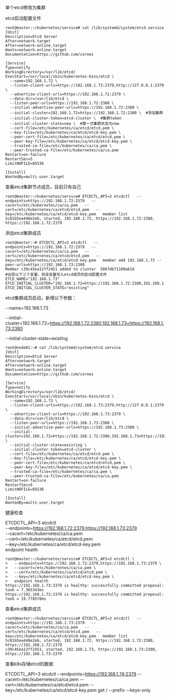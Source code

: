 单个etcd修改为集群

etcd启动配置文件

```shell
root@master:~/kubernetes/service# cat /lib/systemd/system/etcd.service 
[Unit]
Description=Etcd Server
After=network.target
After=network-online.target
Wants=network-online.target
Documentation=https://github.com/coreos

[Service]
Type=notify
WorkingDirectory=/var/lib/etcd/
ExecStart=/usr/local/sbin/kubernetes-bins/etcd \
  --name=192.168.1.72 \
  --listen-client-urls=https://192.168.1.72:2379,http://127.0.0.1:2379 \
  --advertise-client-urls=https://192.168.1.72:2379 \
  --data-dir=/var/lib/etcd \
  --listen-peer-urls=https://192.168.1.72:2380 \
  --initial-advertise-peer-urls=https://192.168.1.72:2380 \
  --initial-cluster=192.168.1.72=https://192.168.1.72:2380 \  #添加集群
  --initial-cluster-token=etcd-cluster \  #集群token
  --initial-cluster-state=new \  #第一次集群状态为new
  --cert-file=/etc/kubernetes/ca/etcd/etcd.pem \
  --key-file=/etc/kubernetes/ca/etcd/etcd-key.pem \
  --peer-cert-file=/etc/kubernetes/ca/etcd/etcd.pem \
  --peer-key-file=/etc/kubernetes/ca/etcd/etcd-key.pem \
  --trusted-ca-file=/etc/kubernetes/ca/ca.pem \
  --peer-trusted-ca-file=/etc/kubernetes/ca/ca.pem
Restart=on-failure
RestartSec=5
LimitNOFILE=65536

[Install]
WantedBy=multi-user.target

```



查看etcd集群节点成员，目前只有自己

```shell
root@master:~/kubernetes/service# ETCDCTL_API=3 etcdctl   --endpoints=https://192.168.1.72:2379   --cacert=/etc/kubernetes/ca/ca.pem   --cert=/etc/kubernetes/ca/etcd/etcd.pem   --key=/etc/kubernetes/ca/etcd/etcd-key.pem   member list
5c81b5ea448e2eb, started, 192.168.1.72, https://192.168.1.72:2380, https://192.168.1.72:2379
```

添加etcd集群成员

```shell
root@master:~# ETCDCTL_API=3 etcdctl   --endpoints=https://192.168.1.72:2379   --cacert=/etc/kubernetes/ca/ca.pem   --cert=/etc/kubernetes/ca/etcd/etcd.pem   --key=/etc/kubernetes/ca/etcd/etcd-key.pem   member add 192.168.1.73 --peer-urls=https://192.168.1.73:2380
Member c39c45ea12ff2451 added to cluster  5867db71109a61d
#出现以下三个变量，将该变量写入etcd成员的启动配置文件
ETCD_NAME="192.168.1.73"
ETCD_INITIAL_CLUSTER="192.168.1.72=https://192.168.1.72:2380,192.168.1.73=https://192.168.1.73:2380"
ETCD_INITIAL_CLUSTER_STATE="existing"
```

etcd集群成员启动，新增以下参数：

--name=192.168.1.73

--initial-cluster=192.168.1.72=https://192.168.1.72:2380,192.168.1.73=https://192.168.1.73:2380

--initial-cluster-state=existing

```shell
root@node01:~# cat /lib/systemd/system/etcd.service 
[Unit]
Description=Etcd Server
After=network.target
After=network-online.target
Wants=network-online.target
Documentation=https://github.com/coreos

[Service]
Type=notify
WorkingDirectory=/var/lib/etcd/
ExecStart=/usr/local/sbin/kubernetes-bins/etcd \
  --name=192.168.1.73 \
  --listen-client-urls=https://192.168.1.73:2379,http://127.0.0.1:2379 \
  --advertise-client-urls=https://192.168.1.73:2379 \
  --data-dir=/var/lib/etcd \
  --listen-peer-urls=https://192.168.1.73:2380 \
  --initial-advertise-peer-urls=https://192.168.1.73:2380 \
  --initial-cluster=192.168.1.72=https://192.168.1.72:2380,192.168.1.73=https://192.168.1.73:2380 \
  --initial-cluster-state=existing \
  --initial-cluster-token=etcd-cluster \
  --cert-file=/etc/kubernetes/ca/etcd/etcd.pem \
  --key-file=/etc/kubernetes/ca/etcd/etcd-key.pem \
  --peer-cert-file=/etc/kubernetes/ca/etcd/etcd.pem \
  --peer-key-file=/etc/kubernetes/ca/etcd/etcd-key.pem \
  --trusted-ca-file=/etc/kubernetes/ca/ca.pem \
  --peer-trusted-ca-file=/etc/kubernetes/ca/ca.pem
Restart=on-failure
RestartSec=5
LimitNOFILE=65536

[Install]
WantedBy=multi-user.target

```

健康检查

ETCDCTL_API=3 etcdctl \
  --endpoints=https://192.168.1.72:2379,https://192.168.1.73:2379 \
  --cacert=/etc/kubernetes/ca/ca.pem \
  --cert=/etc/kubernetes/ca/etcd/etcd.pem \
  --key=/etc/kubernetes/ca/etcd/etcd-key.pem \
  endpoint health

```shell
root@master:~/kubernetes/service# ETCDCTL_API=3 etcdctl \
>   --endpoints=https://192.168.1.72:2379,https://192.168.1.73:2379 \
>   --cacert=/etc/kubernetes/ca/ca.pem \
>   --cert=/etc/kubernetes/ca/etcd/etcd.pem \
>   --key=/etc/kubernetes/ca/etcd/etcd-key.pem \
>   endpoint health
https://192.168.1.73:2379 is healthy: successfully committed proposal: took = 7.365343ms
https://192.168.1.72:2379 is healthy: successfully committed proposal: took = 19.778578ms

```



查看etcd集群成员

```shell
root@master:~/kubernetes/service# ETCDCTL_API=3 etcdctl   --endpoints=https://192.168.1.73:2379   --cacert=/etc/kubernetes/ca/ca.pem   --cert=/etc/kubernetes/ca/etcd/etcd.pem   --key=/etc/kubernetes/ca/etcd/etcd-key.pem   member list
5c81b5ea448e2eb, started, 192.168.1.72, https://192.168.1.72:2380, https://192.168.1.72:2379
c39c45ea12ff2451, started, 192.168.1.73, https://192.168.1.73:2380, https://192.168.1.73:2379

```

查看k8s存储etcd的数据

ETCDCTL_API=3 etcdctl   --endpoints=https://192.168.1.74:2379  --cacert=/etc/kubernetes/ca/ca.pem   --cert=/etc/kubernetes/ca/etcd/etcd.pem   --key=/etc/kubernetes/ca/etcd/etcd-key.pem get / --prefix --keys-only



